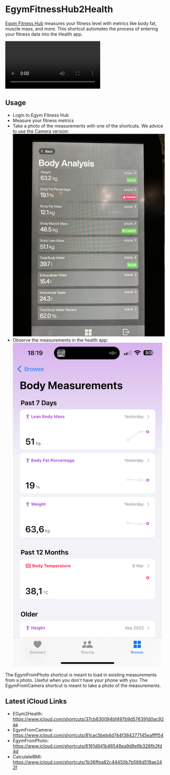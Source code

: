 
# EgymFitnessHub2Health

[Egym Fitness Hub](https://egym.com/us/workouts/fitness-hub) measures your fitness level with metrics like body fat, muscle mass, and more. This shortcut automates the process of entering your fitness data into the Health app.

![Egym Fitness Hub Demo](demo.mp4)

## Usage

- Login to Egym Fitness Hub
- Measure your fitness metrics
- Take a photo of the measurements with one of the shortcuts. We advice to use the Camera version:
![Egym Fitness Hub Measurements](egym-fitness-hub.png)
- Observe the measurements in the health app:
![Health app](health-app.png)

The EgymFromPhoto shortcut is meant to load in existing measurements from a photo. Useful when you don't have your phone with you. The EgymFromCamera shortcut is meant to take a photo of the measurements.


## Latest iCloud Links

- EGym2Health: https://www.icloud.com/shortcuts/37cb830094bf497b9d576391d0ac92aa
- EgymFromCamera: https://www.icloud.com/shortcuts/81cac5beb4d744f384277145eaffff54
- EgymFromPhoto: https://www.icloud.com/shortcuts/6161d641b46548ea9d8e9b328fb3fd4d
- CalculateBMI: https://www.icloud.com/shortcuts/1b36ffea82c44450b7b588d518ae242f
